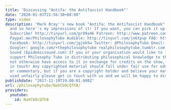 ```yaml
---
title: 'Discussing "Antifa: the Antifascist Handbook"'
date: "2020-01-03T21:56:30+08:00"
type: video
description: 'Mark Bray''s new book "Antifa: the Antifascist Handbook" came out recently,
  and so here''s my impressions of it! If you want, you can pick it up here: http://tinyurl.com/ybohhhb6
  Subscribe! http://tinyurl.com/pr99a46 Patreon: http://www.patreon.com/PhilosophyTube
  Paypal.me/PhilosophyTube Audible: http://tinyurl.com/jn6tpup FAQ: http://tinyurl.com/j8bo4gb
  Facebook: http://tinyurl.com/jgjek5w Twitter: @PhilosophyTube Email: ollysphilosophychannel@gmail.com
  Google+: google.com/+thephilosophytube realphilosophytube.tumblr.com Music by Epidemic
  Sound (Epidemicsound.com) If you or your organisation would like to financially
  support Philosophy Tube in distributing philosophical knowledge to those who might
  not otherwise have access to it in exchange for credits on the show, please get
  in touch! Any copyrighted material should fall under fair use for educational purposes
  or commentary, but if you are a copyright holder and believe your material has been
  used unfairly please get in touch with us and we will be happy to discuss it.'
publishdate: "2017-11-10T19:00:01.000Z"
url: /philosophytube/NaVCb0cQfh8/
providers:
  youtube:
    id: NaVCb0cQfh8
---
```

